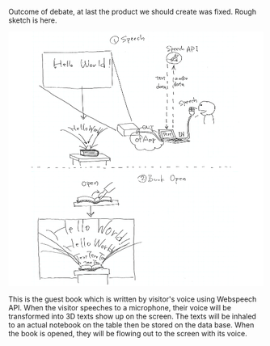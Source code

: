 Outcome of debate, at last the product we should create was fixed.
Rough sketch is here.

![Rough sketch](../project_images/post6.jpg?raw=true "Rough sketch")

This is the guest book which is written by visitor's voice using Webspeech API. When the visitor speeches to a microphone, their voice will be transformed into 3D texts show up on the screen. The texts will be inhaled to an actual notebook on the table then be stored on the data base. When the book is opened, they will be flowing out to the screen with its voice.
